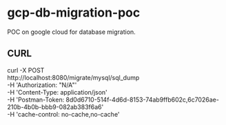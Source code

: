 # gcp-db-migration-poc
POC on google cloud for database migration.

## CURL
curl -X POST \
  http://localhost:8080/migrate/mysql/sql_dump \
  -H 'Authorization: "N/A"' \
  -H 'Content-Type: application/json' \
  -H 'Postman-Token: 8d0d6710-514f-4d6d-8153-74ab9ffb602c,6c7026ae-210b-4b0b-bbb9-082ab383f6a6' \
  -H 'cache-control: no-cache,no-cache'
